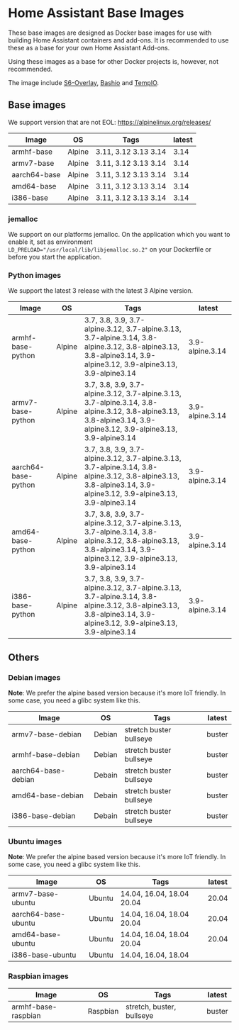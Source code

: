 # Home Assistant Base Images

These base images are designed as Docker base images for use with building Home Assistant containers and add-ons.
It is recommended to use these as a base for your own Home Assistant Add-ons. 

Using these images as a base for other Docker projects is, however, not recommended.

The image include [S6-Overlay](https://github.com/just-containers/s6-overlay), [Bashio](https://github.com/hassio-addons/bashio) and [TempIO](https://github.com/home-assistant/tempio).

## Base images

We support version that are not EOL: https://alpinelinux.org/releases/

| Image | OS | Tags | latest |
|-------|----|------|--------|
| armhf-base | Alpine | 3.11, 3.12 3.13 3.14 | 3.14 |
| armv7-base | Alpine | 3.11, 3.12 3.13 3.14 | 3.14 |
| aarch64-base | Alpine | 3.11, 3.12 3.13 3.14 | 3.14 |
| amd64-base | Alpine | 3.11, 3.12 3.13 3.14 | 3.14 |
| i386-base | Alpine | 3.11, 3.12 3.13 3.14 | 3.14 |

### jemalloc

We support on our platforms jemalloc. On the application which you want to enable it, set as environment `LD_PRELOAD="/usr/local/lib/libjemalloc.so.2"` on your Dockerfile or before you start the application.

### Python images

We support the latest 3 release with the latest 3 Alpine version.

| Image | OS | Tags | latest |
|-------|----|------|--------|
| armhf-base-python | Alpine | 3.7, 3.8, 3.9, 3.7-alpine.3.12, 3.7-alpine.3.13, 3.7-alpine.3.14, 3.8-alpine.3.12, 3.8-alpine3.13, 3.8-alpine3.14, 3.9-alpine3.12, 3.9-alpine3.13, 3.9-alpine3.14 | 3.9-alpine.3.14 |
| armv7-base-python | Alpine | 3.7, 3.8, 3.9, 3.7-alpine.3.12, 3.7-alpine.3.13, 3.7-alpine.3.14, 3.8-alpine.3.12, 3.8-alpine3.13, 3.8-alpine3.14, 3.9-alpine3.12, 3.9-alpine3.13, 3.9-alpine3.14 | 3.9-alpine.3.14 |
| aarch64-base-python | Alpine | 3.7, 3.8, 3.9, 3.7-alpine.3.12, 3.7-alpine.3.13, 3.7-alpine.3.14, 3.8-alpine.3.12, 3.8-alpine3.13, 3.8-alpine3.14, 3.9-alpine3.12, 3.9-alpine3.13, 3.9-alpine3.14 | 3.9-alpine.3.14 |
| amd64-base-python | Alpine | 3.7, 3.8, 3.9, 3.7-alpine.3.12, 3.7-alpine.3.13, 3.7-alpine.3.14, 3.8-alpine.3.12, 3.8-alpine3.13, 3.8-alpine3.14, 3.9-alpine3.12, 3.9-alpine3.13, 3.9-alpine3.14 | 3.9-alpine.3.14 |
| i386-base-python | Alpine | 3.7, 3.8, 3.9, 3.7-alpine.3.12, 3.7-alpine.3.13, 3.7-alpine.3.14, 3.8-alpine.3.12, 3.8-alpine3.13, 3.8-alpine3.14, 3.9-alpine3.12, 3.9-alpine3.13, 3.9-alpine3.14 | 3.9-alpine.3.14 |

## Others

### Debian images

**Note**: We prefer the alpine based version because it's more IoT friendly. In some case, you need a glibc system like this.

| Image | OS | Tags | latest |
|-------|----|------|--------|
| armv7-base-debian | Debian | stretch buster bullseye | buster |
| armhf-base-debian | Debian | stretch buster bullseye | buster |
| aarch64-base-debian | Debain | stretch buster bullseye | buster |
| amd64-base-debian | Debain | stretch buster bullseye | buster |
| i386-base-debian | Debain | stretch buster bullseye | buster |

### Ubuntu images

**Note**: We prefer the alpine based version because it's more IoT friendly. In some case, you need a glibc system like this.

| Image | OS | Tags | latest |
|-------|----|------|--------|
| armv7-base-ubuntu | Ubuntu | 14.04, 16.04, 18.04 20.04 | 20.04 |
| aarch64-base-ubuntu | Ubuntu | 14.04, 16.04, 18.04 20.04 | 20.04 |
| amd64-base-ubuntu | Ubuntu | 14.04, 16.04, 18.04 20.04 | 20.04 |
| i386-base-ubuntu | Ubuntu | 14.04, 16.04, 18.04 | |

### Raspbian images

| Image | OS | Tags | latest |
|-------|----|------|--------|
| armhf-base-raspbian | Raspbian | stretch, buster, bullseye | buster |
